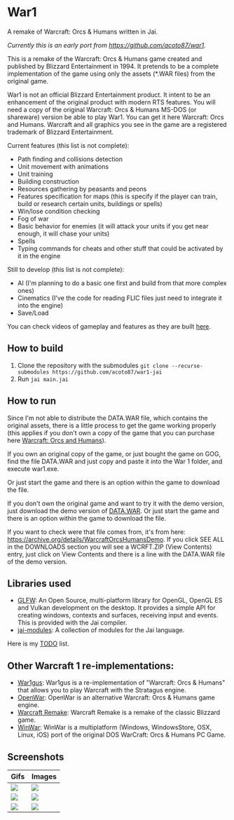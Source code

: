 # War1

A remake of Warcraft: Orcs & Humans written in Jai.

_Currently this is an early port from https://github.com/acoto87/war1._

This is a remake of the Warcraft: Orcs & Humans game created and published by Blizzard Entertainment in 1994. It pretends to be a complete implementation of the game using only the assets (*.WAR files) from the original game.

War1 is not an official Blizzard Entertainment product. It intent to be an enhancement of the original product with modern RTS features. You will need a copy of the original Warcraft: Orcs & Humans MS-DOS (or shareware) version be able to play War1. You can get it here Warcraft: Orcs and Humans. Warcraft and all graphics you see in the game are a registered trademark of Blizzard Entertainment.

Current features (this list is not complete):

* Path finding and collisions detection
* Unit movement with animations
* Unit training
* Building construction
* Resources gathering by peasants and peons
* Features specification for maps (this is specify if the player can train, build or research certain units, buildings or spells)
* Win/lose condition checking
* Fog of war
* Basic behavior for enemies (it will attack your units if you get near enough, it will chase your units)
* Spells
* Typing commands for cheats and other stuff that could be activated by it in the engine

Still to develop (this list is not complete):

* AI (I'm planning to do a basic one first and build from that more complex ones)
* Cinematics (I've the code for reading FLIC files just need to integrate it into the engine)
* Save/Load

You can check videos of gameplay and features as they are built [here](https://www.youtube.com/playlist?list=PLgN8fwyHpZaY42SjuwAQ4MPJ1rD9w1Kym).

## How to build

1. Clone the repository with the submodules `git clone --recurse-submodules https://github.com/acoto87/war1-jai`
2. Run `jai main.jai`

## How to run

Since I'm not able to distribute the DATA.WAR file, which contains the original assets, there is a little process to get the game working properly (this applies if you don't own a copy of the game that you can purchase here [Warcraft: Orcs and Humans](https://www.gog.com/game/warcraft_orcs_and_humans)).

If you own an original copy of the game, or just bought the game on GOG, find the file DATA.WAR and just copy and paste it into the War 1 folder, and execute war1.exe.

Or just start the game and there is an option within the game to download the file.

If you don't own the original game and want to try it with the demo version, just download the demo version of [DATA.WAR](https://archive.org/download/WarcraftOrcsHumansDemo/WCRFT.ZIP/DEMODATA%2FDATA.WAR). Or just start the game and there is an option within the game to download the file.

If you want to check were that file comes from, it's from here: https://archive.org/details/WarcraftOrcsHumansDemo. If you click SEE ALL in the DOWNLOADS section you will see a WCRFT.ZIP (View Contents) entry, just click on View Contents and there is a line with the DATA.WAR file of the demo version.

## Libraries used

* [GLFW](https://www.glfw.org/): An Open Source, multi-platform library for OpenGL, OpenGL ES and Vulkan development on the desktop. It provides a simple API for creating windows, contexts and surfaces, receiving input and events. This is provided with the Jai compiler.
* [jai-modules](https://github.com/acoto87/jai-modules): A collection of modules for the Jai language.

Here is my [TODO](https://github.com/acoto87/war1/blob/master/todo.md) list.

## Other Warcraft 1 re-implementations:

* [War1gus](https://wargus.github.io/war1gus.html): War1gus is a re-implementation of "Warcraft: Orcs & Humans" that allows you to play Warcraft with the Stratagus engine.
* [OpenWar](https://phix.itch.io/openwar): OpenWar is an alternative Warcraft: Orcs & Humans game engine.
* [Warcraft Remake](http://www.b3dgs.com/v7/page.php?lang=en&section=warcraft_remake): Warcraft Remake is a remake of the classic Blizzard game.
* [WinWar](https://github.com/CAMongrel/WinWar): WinWar is a multiplatform (Windows, WindowsStore, OSX, Linux, iOS) port of the original DOS WarCraft: Orcs & Humans PC Game.

## Screenshots

Gifs                      |  Images
------------------------- | -------------------------
![](https://github.com/acoto87/war1/blob/master/pics/gif1.gif) | ![](https://github.com/acoto87/war1/blob/master/pics/pic1.png)
![](https://github.com/acoto87/war1/blob/master/pics/gif2.gif) | ![](https://github.com/acoto87/war1/blob/master/pics/pic2.png)
![](https://github.com/acoto87/war1/blob/master/pics/gif3.gif) | ![](https://github.com/acoto87/war1/blob/master/pics/pic3.png)